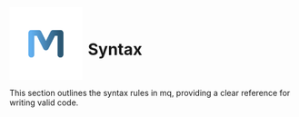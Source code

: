 <div style="display: flex; align-items: center;">
    <img src="../images//logo.svg" style="width: 128px; height: 128px; margin-right: 10px;"/>
    <div><h1>Syntax</h1></div>
</div>

This section outlines the syntax rules in mq, providing a clear reference for writing valid code.
